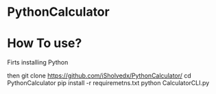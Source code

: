 # PythonCalculator

# How To use?

Firts installing Python

then git clone https://github.com/iSholvedx/PythonCalculator/
cd PythonCalculator
pip install -r requiremetns.txt
python CalculatorCLI.py
